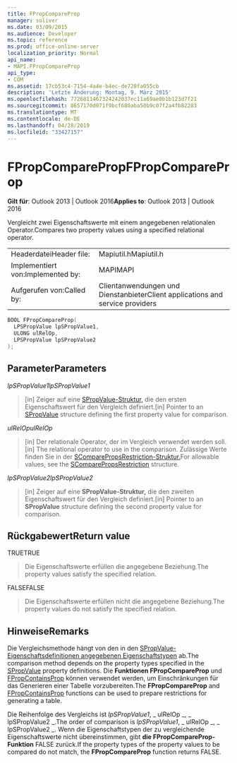 ```yaml
---
title: FPropCompareProp
manager: soliver
ms.date: 03/09/2015
ms.audience: Developer
ms.topic: reference
ms.prod: office-online-server
localization_priority: Normal
api_name:
- MAPI.FPropCompareProp
api_type:
- COM
ms.assetid: 17cb53c4-7154-4a4e-b4ec-de720fa055cb
description: 'Letzte Änderung: Montag, 9. März 2015'
ms.openlocfilehash: 7726811467324242037ec11a69ae0b1b123d7f21
ms.sourcegitcommit: 8657170d071f9bcf680aba50b9c07f2a4fb82283
ms.translationtype: MT
ms.contentlocale: de-DE
ms.lasthandoff: 04/28/2019
ms.locfileid: "33427157"
---
```

# <a name="fpropcompareprop"></a><span data-ttu-id="d762b-103">FPropCompareProp</span><span class="sxs-lookup"><span data-stu-id="d762b-103">FPropCompareProp</span></span>

<span data-ttu-id="d762b-104">**Gilt für**: Outlook 2013 | Outlook 2016</span><span class="sxs-lookup"><span data-stu-id="d762b-104">**Applies to**: Outlook 2013 | Outlook 2016</span></span> 
  
<span data-ttu-id="d762b-105">Vergleicht zwei Eigenschaftswerte mit einem angegebenen relationalen Operator.</span><span class="sxs-lookup"><span data-stu-id="d762b-105">Compares two property values using a specified relational operator.</span></span> 
  
|||
|:-----|:-----|
|<span data-ttu-id="d762b-106">Headerdatei</span><span class="sxs-lookup"><span data-stu-id="d762b-106">Header file:</span></span>  <br/> |<span data-ttu-id="d762b-107">Mapiutil.h</span><span class="sxs-lookup"><span data-stu-id="d762b-107">Mapiutil.h</span></span>  <br/> |
|<span data-ttu-id="d762b-108">Implementiert von:</span><span class="sxs-lookup"><span data-stu-id="d762b-108">Implemented by:</span></span>  <br/> |<span data-ttu-id="d762b-109">MAPI</span><span class="sxs-lookup"><span data-stu-id="d762b-109">MAPI</span></span>  <br/> |
|<span data-ttu-id="d762b-110">Aufgerufen von:</span><span class="sxs-lookup"><span data-stu-id="d762b-110">Called by:</span></span>  <br/> |<span data-ttu-id="d762b-111">Clientanwendungen und Dienstanbieter</span><span class="sxs-lookup"><span data-stu-id="d762b-111">Client applications and service providers</span></span>  <br/> |
   
```cpp
BOOL FPropCompareProp(
  LPSPropValue lpSPropValue1,
  ULONG ulRelOp,
  LPSPropValue lpSPropValue2
);
```

## <a name="parameters"></a><span data-ttu-id="d762b-112">Parameter</span><span class="sxs-lookup"><span data-stu-id="d762b-112">Parameters</span></span>

<span data-ttu-id="d762b-113">_lpSPropValue1_</span><span class="sxs-lookup"><span data-stu-id="d762b-113">_lpSPropValue1_</span></span>
  
> <span data-ttu-id="d762b-114">[in] Zeiger auf eine [SPropValue-Struktur,](spropvalue.md) die den ersten Eigenschaftswert für den Vergleich definiert.</span><span class="sxs-lookup"><span data-stu-id="d762b-114">[in] Pointer to an [SPropValue](spropvalue.md) structure defining the first property value for comparison.</span></span> 
    
<span data-ttu-id="d762b-115">_ulRelOp_</span><span class="sxs-lookup"><span data-stu-id="d762b-115">_ulRelOp_</span></span>
  
> <span data-ttu-id="d762b-116">[in] Der relationale Operator, der im Vergleich verwendet werden soll.</span><span class="sxs-lookup"><span data-stu-id="d762b-116">[in] The relational operator to use in the comparison.</span></span> <span data-ttu-id="d762b-117">Zulässige Werte finden Sie in der [SComparePropsRestriction-Struktur.](scomparepropsrestriction.md)</span><span class="sxs-lookup"><span data-stu-id="d762b-117">For allowable values, see the [SComparePropsRestriction](scomparepropsrestriction.md) structure.</span></span> 
    
<span data-ttu-id="d762b-118">_lpSPropValue2_</span><span class="sxs-lookup"><span data-stu-id="d762b-118">_lpSPropValue2_</span></span>
  
> <span data-ttu-id="d762b-119">[in] Zeiger auf eine **SPropValue-Struktur,** die den zweiten Eigenschaftswert für den Vergleich definiert.</span><span class="sxs-lookup"><span data-stu-id="d762b-119">[in] Pointer to an **SPropValue** structure defining the second property value for comparison.</span></span> 
    
## <a name="return-value"></a><span data-ttu-id="d762b-120">Rückgabewert</span><span class="sxs-lookup"><span data-stu-id="d762b-120">Return value</span></span>

<span data-ttu-id="d762b-121">TRUE</span><span class="sxs-lookup"><span data-stu-id="d762b-121">TRUE</span></span> 
  
> <span data-ttu-id="d762b-122">Die Eigenschaftswerte erfüllen die angegebene Beziehung.</span><span class="sxs-lookup"><span data-stu-id="d762b-122">The property values satisfy the specified relation.</span></span> 
    
<span data-ttu-id="d762b-123">FALSE</span><span class="sxs-lookup"><span data-stu-id="d762b-123">FALSE</span></span> 
  
> <span data-ttu-id="d762b-124">Die Eigenschaftswerte erfüllen nicht die angegebene Beziehung.</span><span class="sxs-lookup"><span data-stu-id="d762b-124">The property values do not satisfy the specified relation.</span></span>
    
## <a name="remarks"></a><span data-ttu-id="d762b-125">Hinweise</span><span class="sxs-lookup"><span data-stu-id="d762b-125">Remarks</span></span>

<span data-ttu-id="d762b-126">Die Vergleichsmethode hängt von den in den [SPropValue-Eigenschaftsdefinitionen angegebenen Eigenschaftstypen](spropvalue.md) ab.</span><span class="sxs-lookup"><span data-stu-id="d762b-126">The comparison method depends on the property types specified in the [SPropValue](spropvalue.md) property definitions.</span></span> <span data-ttu-id="d762b-127">Die **Funktionen FPropCompareProp** und [FPropContainsProp](fpropcontainsprop.md) können verwendet werden, um Einschränkungen für das Generieren einer Tabelle vorzubereiten.</span><span class="sxs-lookup"><span data-stu-id="d762b-127">The **FPropCompareProp** and [FPropContainsProp](fpropcontainsprop.md) functions can be used to prepare restrictions for generating a table.</span></span> 
  
<span data-ttu-id="d762b-128">Die Reihenfolge des Vergleichs ist  _lpSPropValue1_, _ ulRelOp _, _ lpSPropValue2 _.</span><span class="sxs-lookup"><span data-stu-id="d762b-128">The order of comparison is  _lpSPropValue1_, _ ulRelOp _, _ lpSPropValue2 _.</span></span> <span data-ttu-id="d762b-129">Wenn die Eigenschaftstypen der zu vergleichende Eigenschaftswerte nicht übereinstimmen, gibt **die FPropCompareProp-Funktion** FALSE zurück.</span><span class="sxs-lookup"><span data-stu-id="d762b-129">If the property types of the property values to be compared do not match, the **FPropCompareProp** function returns FALSE.</span></span> 
  

